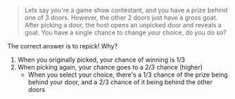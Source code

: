 

> Lets say you're a game show contestant, and you have a prize behind one of 3 doors. However, the other 2 doors just have a gross goat. After picking a door, the host opens an unpicked door and reveals a goat. You have a single chance to change your choice, do you do so?

The correct answer is to repick! Why?
1. When you originally picked, your chance of winning is 1/3
2. When picking again, your chance goes to a 2/3 chance (higher)
	- When you select your choice, there's a 1/3 chance of the prize being behind your door, and a 2/3 chance of it being behind the other doors